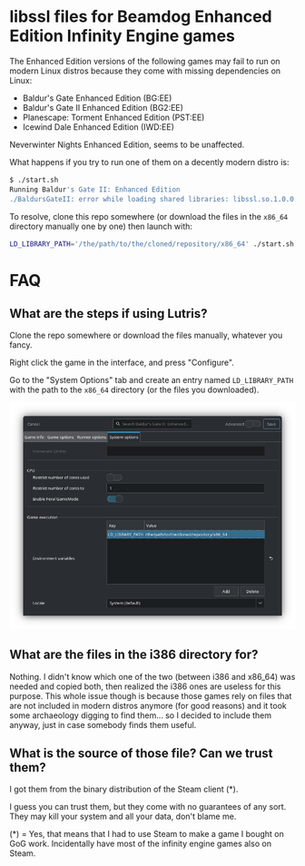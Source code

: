 # libssl files for Beamdog Enhanced Edition Infinity Engine games

The Enhanced Edition versions of the following games may fail to run on modern Linux distros because they come with missing dependencies on Linux:

  - Baldur's Gate Enhanced Edition (BG:EE)
  - Baldur's Gate II Enhanced Edition (BG2:EE)
  - Planescape: Torment Enhanced Edition (PST:EE)
  - Icewind Dale Enhanced Edition (IWD:EE)
  
Neverwinter Nights Enhanced Edition, seems to be unaffected.

What happens if you try to run one of them on a decently modern distro is:

```bash
$ ./start.sh
Running Baldur's Gate II: Enhanced Edition
./BaldursGateII: error while loading shared libraries: libssl.so.1.0.0: cannot open shared object file: No such file or directory
```

To resolve, clone this repo somewhere (or download the files in the `x86_64` directory manually one by one) then launch with:

```bash
LD_LIBRARY_PATH='/the/path/to/the/cloned/repository/x86_64' ./start.sh
```

# FAQ

## What are the steps if using Lutris?

Clone the repo somewhere or download the files manually, whatever you fancy.

Right click the game in the interface, and press "Configure".

Go to the "System Options" tab and create an entry named `LD_LIBRARY_PATH` with the path to the `x86_64` directory (or the files you downloaded).

![lutris screenshot](https://raw.githubusercontent.com/xanathar/baldursgate_ee_libssl_files/main/docs/lutris-screenshot.png)

## What are the files in the i386 directory for?

Nothing. I didn't know which one of the two (between i386 and x86_64) was needed and copied both, then realized the i386 ones are useless for this purpose.
This whole issue though is because those games rely on files that are not included in modern distros anymore (for good reasons) and it took some archaeology digging to find them... so I decided to include them anyway, just in case somebody finds them useful.

## What is the source of those file? Can we trust them?

I got them from the binary distribution of the Steam client (*).

I guess you can trust them, but they come with no guarantees of any sort. They may kill your system and all your data, don't blame me.

(*) = Yes, that means that I had to use Steam to make a game I bought on GoG work. Incidentally  have most of the infinity engine games also on Steam.
